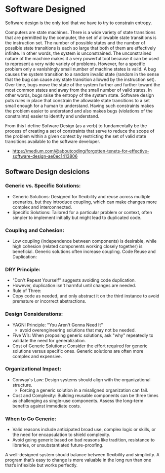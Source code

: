 # Software Designed
Software design is the only tool that we have to try to constrain entropy.

Computers are state machines. There is a wide variety of state transitions that are permitted by the computer, the set of allowable state transitions is the instruction set. The number of possible states and the number of possible state transitions is each so large that both of them are effectively infinite. In other words, the system is unconstrained. The unconstrained nature of the machine makes it a very powerful tool because it can be used to represent a very wide variety of problems. However, for a specific problem only a vanishingly small number of machine states is valid. A bug causes the system transition to a random invalid state (random in the sense that the bug can cause any state transition allowed by the instruction set). Over time, bugs move the state of the system further and further toward the most common states and away from the small number of valid states. In other words, bugs raise the entropy of the system state. Software design puts rules in place that constrain the allowable state transitions to a set small enough for a human to understand. Having such constraints makes the problem easier to understand and also makes bugs (violations of the constraints) easier to identify and understand.

From this I define Sofware Design (as a verb) to fundamentally be the process of creating a set of constraints that serve to reduce the scope of the problem within a given context by restricting the set of valid state transitions available to the software developer.

- https://medium.com/@aboutcoding/forgotten-tenets-for-effective-software-design-ae0ec1413806

## Software Design desicions

### Generic vs. Specific Solutions:
- Generic Solutions: Designed for flexibility and reuse across multiple scenarios, but they introduce coupling, which can make changes more complex and interconnected.
- Specific Solutions: Tailored for a particular problem or context, often simpler to implement initially but might lead to duplicated code.

### Coupling and Cohesion:
- Low coupling (independence between components) is desirable, while high cohesion (related components working closely together) is beneficial. Generic solutions often increase coupling.
Code Reuse and Duplication:

### DRY Principle: 
- "Don't Repeat Yourself" suggests avoiding code duplication.
- However, duplication isn't harmful until changes are needed.
- Rule of Three: 
- Copy code as needed, and only abstract it on the third instance to avoid premature or incorrect abstractions.
### Design Considerations:
- YAGNI Principle: "You Aren't Gonna Need It"
  - avoid overengineering solutions that may not be needed.
- Five W’s: When proposing generic solutions, ask "why" repeatedly to validate the need for generalization.
- Cost of Generic Solutions: Consider the effort required for generic solutions versus specific ones. Generic solutions are often more complex and expensive.

### Organizational Impact:
- Conway's Law: Design systems should align with the organizational structure.
  - Forcing a generic solution in a misaligned organization can fail.
- Cost and Complexity: Building reusable components can be three times as challenging as single-use components. Assess the long-term benefits against immediate costs.

### When to Go Generic:
- Valid reasons include anticipated broad use, complex logic or skills, or the need for encapsulation to shield complexity.
- Avoid going generic based on bad reasons like tradition, resistance to libraries, or unsubstantiated future-proofing.

A well-designed system should balance between flexibility and simplicity. A program that’s easy to change is more valuable in the long run than one that’s inflexible but works perfectly.